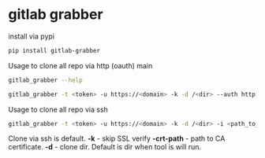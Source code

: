 # gitlab grabber

install via pypi
```bash
pip install gitlab-grabber
```

Usage to clone all repo via http (oauth)
main
```bash
gitlab_grabber --help
```


```bash
gitlab_grabber -t <token> -u https://<domain> -k -d /<dir> --auth http
```

Usage to clone all repo via ssh
```bash
gitlab_grabber -t <token> -u https://<domain> -k -d /<dir> -i <path_to_ssh_private_key>
```

Clone via ssh is default. 
**-k** - skip SSL verify
**-crt-path** - path to CA certificate.
**-d** - clone dir. Default is dir when tool is will run.